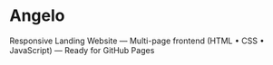 # Angelo
Responsive Landing Website — Multi-page frontend (HTML • CSS • JavaScript) — Ready for GitHub Pages
